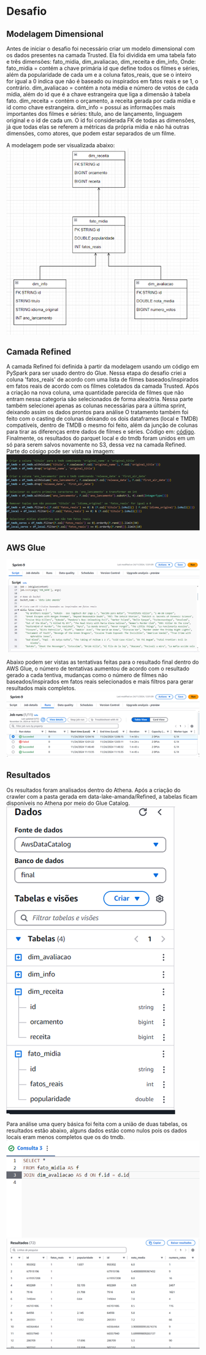 # Desafio

## Modelagem Dimensional

Antes de iniciar o desafio foi necessário criar um modelo dimensional com os dados presentes na camada Trusted. Ela foi dividida em uma tabela fato e três dimensões: fato_midia, dim_avaliacao, dim_receita e dim_info, Onde:
fato_midia = contém a chave primária id que define todos os filmes e séries, além da popularidade de cada um e a coluna fatos_reais, que se o inteiro for igual a 0 indica que não é baseado ou inspirados em fatos reais e se 1, o contrário.
dim_avaliacao = contém a nota média e número de votos de cada mídia, além do id que é a chave estrangeira que liga a dimensão à tabela fato.
dim_receita = contém o orçamento, a receita gerada por cada mídia e id como chave estrangeira.
dim_info = possui as informações mais importantes dos filmes e séries: título, ano de lançamento, linguagem original e o id de cada um.
O id foi considerada FK de todas as dimensões, já que todas elas se referem a métricas da própria mídia e não há outras dimensões, como atores, que podem estar separados de um filme.

A modelagem pode ser visualizada abaixo:
![modelagem dimensional](./modelagem.png)

## Camada Refined

A camada Refined foi definida à partir da modelagem usando um código em PySpark para ser usado dentro do Glue.
Nessa etapa do desafio criei a coluna 'fatos_reais' de acordo com uma lista de filmes baseados/inspirados em fatos reais de acordo com os filmes coletados da camada Trusted. Após a criação na nova coluna, uma quantidade parecida de filmes que não entram nessa categoria são selecionados de forma aleaótria. 
Nessa parte também selecionei apenas as colunas necessárias para a última sprint, deixando assim os dados prontos para análise
O tratamento também foi feito com o casting de colunas deixando os dois dataframes (local e TMDB) compatíveis, dentro de TMDB o mesmo foi feito, além da junção de colunas para tirar as diferenças entre dados de filmes e séries. Código em: [código](../Desafio/refined.py).
Finalmente, os resultados do parquet local e do tmdb foram unidos em um só para serem salvos novamente no S3, dessa vez na camada Refined.
Parte do cósigo pode ser vista na imagem:
![codigo](./codigo.png)

## AWS Glue

![glue](./glue.png)

Abaixo podem ser vistas as tentativas feitas para o resultado final dentro do AWS Glue, o número de tentativas aumentou de acordo com o resultado gerado a cada tentiva, mudanças como o número de filmes não baseados/inspirados em fatos reais selecionados e mais filtros para gerar resultados mais completos.
![tentativas](./tentativas.png)

## Resultados

Os resultados foram analisados dentro do Athena. Após a criação do crawler com a pasta gerada em data-lake-amanda/Refined, a tabelas ficam disponíveis no Athena por meio do Glue Catalog.
![tabelas](./tabelas.png)

Para análise uma query básica foi feita com a união de duas tabelas, os resultados estão abaixo, alguns dados estão como nulos pois os dados locais eram menos completos que os do tmdb.
![query](./query.png)
![resultado](./resultado.png)